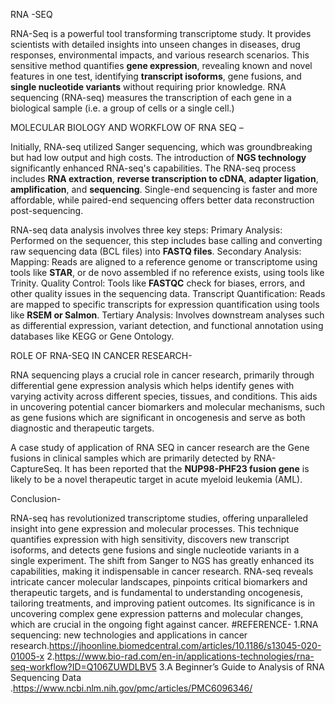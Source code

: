 RNA -SEQ

RNA-Seq is a powerful tool transforming transcriptome study. It provides scientists with detailed insights into unseen changes in diseases, drug responses, environmental impacts, and various research scenarios. This sensitive method quantifies **gene expression**, revealing known and novel features in one test, identifying **transcript isoforms**, gene fusions, and **single nucleotide variants** without requiring prior knowledge. RNA sequencing (RNA-seq) measures the transcription of each gene in a biological sample (i.e. a group of cells or a single cell.)

MOLECULAR BIOLOGY AND WORKFLOW OF RNA SEQ –

Initially, RNA-seq utilized Sanger sequencing, which was groundbreaking but had low output and high costs. The introduction of **NGS technology** significantly enhanced RNA-seq's capabilities. The RNA-seq process includes **RNA extraction**, **reverse transcription to cDNA**, **adapter ligation**, **amplification**, and **sequencing**. Single-end sequencing is faster and more affordable, while paired-end sequencing offers better data reconstruction post-sequencing.

RNA-seq data analysis involves three key steps:
Primary Analysis: Performed on the sequencer, this step includes base calling and converting raw sequencing data (BCL files) into **FASTQ files**.
Secondary Analysis:
Mapping: Reads are aligned to a reference genome or transcriptome using tools like **STAR**, or de novo assembled if no reference exists, using tools like Trinity.
Quality Control: Tools like **FASTQC** check for biases, errors, and other quality issues in the sequencing data.
Transcript Quantification: Reads are mapped to specific transcripts for expression quantification using tools like **RSEM or Salmon**.
Tertiary Analysis: Involves downstream analyses such as differential expression, variant detection, and functional annotation using databases like KEGG or Gene Ontology.

ROLE OF RNA-SEQ IN CANCER RESEARCH-

RNA sequencing plays a crucial role in cancer research, primarily through differential gene expression analysis which helps identify genes with varying activity across different species, tissues, and conditions. This aids in uncovering potential cancer biomarkers and molecular mechanisms, such as gene fusions which are significant in oncogenesis and serve as both diagnostic and therapeutic targets.

A case study of application of RNA SEQ in cancer research are the Gene fusions in clinical samples which are primarily detected by RNA-CaptureSeq. It has been reported that the **NUP98-PHF23 fusion gene** is likely to be a novel therapeutic target in acute myeloid leukemia (AML).

Conclusion-

RNA-seq has revolutionized transcriptome studies, offering unparalleled insight into gene expression and molecular processes. This technique quantifies expression with high sensitivity, discovers new transcript isoforms, and detects gene fusions and single nucleotide variants in a single experiment. The shift from Sanger to NGS has greatly enhanced its capabilities, making it indispensable in cancer research. RNA-seq reveals intricate cancer molecular landscapes, pinpoints critical biomarkers and therapeutic targets, and is fundamental to understanding oncogenesis, tailoring treatments, and improving patient outcomes. Its significance is in uncovering complex gene expression patterns and molecular changes, which are crucial in the ongoing fight against cancer.
#REFERENCE-
1.RNA sequencing: new technologies and applications in cancer research.https://jhoonline.biomedcentral.com/articles/10.1186/s13045-020-01005-x
2.https://www.bio-rad.com/en-in/applications-technologies/rna-seq-workflow?ID=Q106ZUWDLBV5
3.A Beginner’s Guide to Analysis of RNA Sequencing Data .https://www.ncbi.nlm.nih.gov/pmc/articles/PMC6096346/

